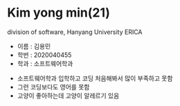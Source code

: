  Kim yong min(21)
=============
division of software, Hanyang University ERICA
* 이름 : 김용민
* 학번 : 2020040455
* 학과 : 소프트웨어학과
+ 소프트웨어학과 입학하고 코딩 처음해봐서 많이 부족하고 못함
+ 그런 코딩보다도 영어를 못함
+ 고양이 좋아하는데 고양이 알레르기 있음
